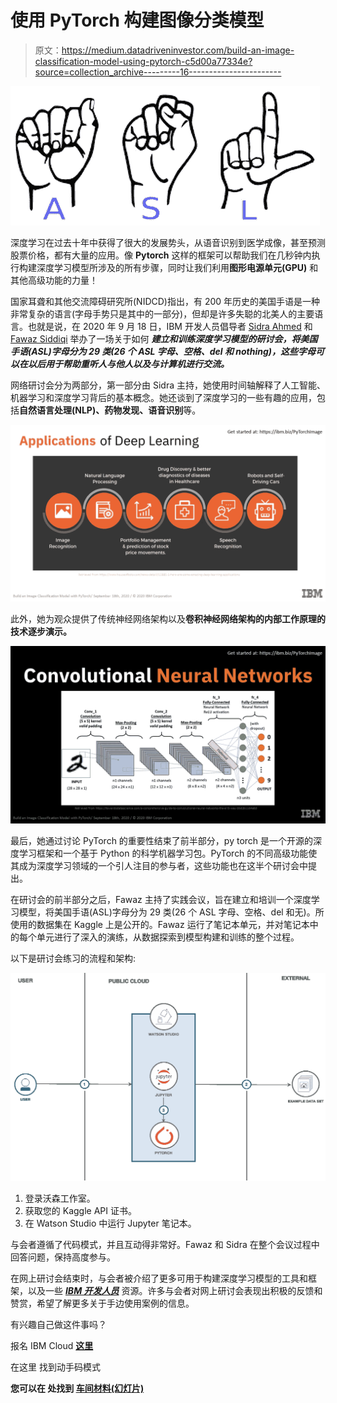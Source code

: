 # 使用 PyTorch 构建图像分类模型

> 原文：<https://medium.datadriveninvestor.com/build-an-image-classification-model-using-pytorch-c5d00a77334e?source=collection_archive---------16----------------------->

![](img/9709ffb5ba5a1b882d93b1c343fe62b7.png)

深度学习在过去十年中获得了很大的发展势头，从语音识别到医学成像，甚至预测股票价格，都有大量的应用。像 **Pytorch** 这样的框架可以帮助我们在几秒钟内执行构建深度学习模型所涉及的所有步骤，同时让我们利用**图形电源单元(GPU)** 和其他高级功能的力量！

国家耳聋和其他交流障碍研究所(NIDCD)指出，有 200 年历史的美国手语是一种非常复杂的语言(字母手势只是其中的一部分)，但却是许多失聪的北美人的主要语言。也就是说，在 2020 年 9 月 18 日，IBM 开发人员倡导者 [Sidra Ahmed](https://medium.com/u/54c4e6d89bb7?source=post_page-----c5d00a77334e--------------------------------) 和 [Fawaz Siddiqi](https://medium.com/u/2ab32e8898e0?source=post_page-----c5d00a77334e--------------------------------) 举办了一场关于如何 ***建立和训练深度学习模型的研讨会，将美国手语(ASL)字母分为 29 类(26 个 ASL 字母、空格、del 和 nothing)，这些字母可以在以后用于帮助重听人与他人以及与计算机进行交流。***

网络研讨会分为两部分，第一部分由 Sidra 主持，她使用时间轴解释了人工智能、机器学习和深度学习背后的基本概念。她还谈到了深度学习的一些有趣的应用，包括**自然语言处理(NLP)、药物发现、语音识别**等。

![](img/e0fbfa792664dd362d7a40e900598ba3.png)

此外，她为观众提供了传统神经网络架构以及**卷积神经网络架构的内部工作原理的技术逐步演示。**

![](img/e9d96f4cb9678792d29d4102267f9125.png)

最后，她通过讨论 PyTorch 的重要性结束了前半部分，py torch 是一个开源的深度学习框架和一个基于 Python 的科学机器学习包。PyTorch 的不同高级功能使其成为深度学习领域的一个引人注目的参与者，这些功能也在这半个研讨会中提出。

在研讨会的前半部分之后，Fawaz 主持了实践会议，旨在建立和培训一个深度学习模型，将美国手语(ASL)字母分为 29 类(26 个 ASL 字母、空格、del 和无)。所使用的数据集在 Kaggle 上是公开的。Fawaz 运行了笔记本单元，并对笔记本中的每个单元进行了深入的演练，从数据探索到模型构建和训练的整个过程。

以下是研讨会练习的流程和架构:

![](img/287ddf9e2928a17a6383c5390a897487.png)

1.  登录沃森工作室。
2.  获取您的 Kaggle API 证书。
3.  在 Watson Studio 中运行 Jupyter 笔记本。

与会者遵循了代码模式，并且互动得非常好。Fawaz 和 Sidra 在整个会议过程中回答问题，保持高度参与。

在网上研讨会结束时，与会者被介绍了更多可用于构建深度学习模型的工具和框架，以及一些 [***IBM 开发人员***](https://developer.ibm.com/) 资源。许多与会者对网上研讨会表现出积极的反馈和赞赏，希望了解更多关于手边使用案例的信息。

有兴趣自己做这件事吗？

报名 IBM Cloud [**这里**](https://ibm.biz/PyTorchImage)

在这里 找到动手码模式[](https://ibm.biz/PyTorchResources)

**您可以在 处找到 [**车间材料(幻灯片)**](https://github.com/fawazsiddiqi/ASL-Pytorch/tree/master/slides)**